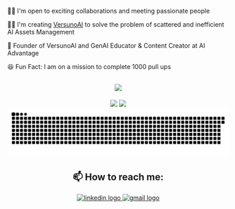 🤝🏼 I'm open to exciting collaborations and meeting passionate people

👨‍💻 I'm creating [VersunoAI](https://versuno.ai) to solve the problem of scattered and inefficient AI Assets Management  

🔎 Founder of VersunoAI and GenAI Educator & Content Creator at AI Advantage 

😆 Fun Fact: I am on a mission to complete 1000 pull ups 

<br/>
<div align=center>
  <img src="https://github-profile-summary-cards.vercel.app/api/cards/profile-details?username=Kumala3&theme=2077" />
  <br/>
  <br/>
  <img src="https://github-readme-stats.vercel.app/api/top-langs/?username=Kumala3&layout=compact&theme=tokyonight&langs_count=8"/>
  <img src="https://github-readme-stats.vercel.app/api?username=Kumala3&count_private=true&show_icons=true&theme=radical&hide=contribs&show=prs_merged&bg_color=141321&hide_border=true&ring_color=00ffc8&title_color=ff0055&card_width=350&text_color=03d8f3">
  <img src="https://github.com/Kumala3/Kumala3/blob/output/github-contribution-grid-snake-dark.svg" />
</div>

<h2 align="center">📫 How to reach me:</h1>
<div align="center">
  <a href="https://www.linkedin.com/in/kostek-sytnyk/">
    <img src="https://img.shields.io/static/v1?message=LinkedIn&logo=linkedin&label=&color=0077B5&logoColor=white&labelColor=&style=flat" height="35" alt="linkedin logo"
    />
  </a>
  <a href="mailto:ksytnik73kwer@gmail.com">
    <img src="https://img.shields.io/static/v1?message=Gmail&logo=gmail&label=&color=D14836&logoColor=white&labelColor=&style=flat" height="35" alt="gmail logo"  />
  </a>
</div>

